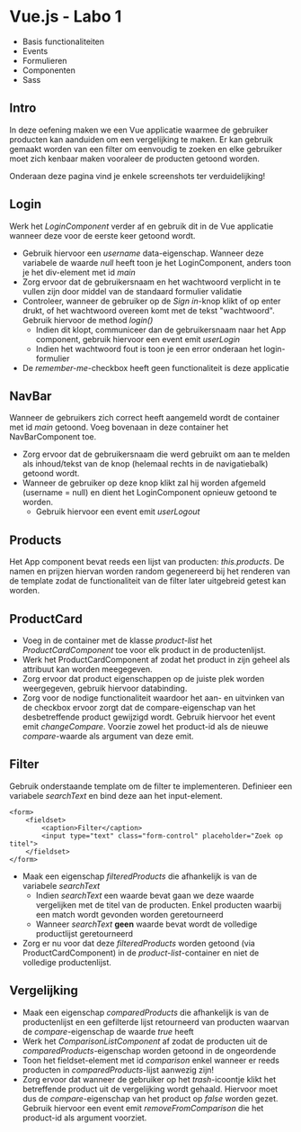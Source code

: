 # Vue.js - Labo 1
- Basis functionaliteiten
- Events
- Formulieren
- Componenten
- Sass

## Intro
In deze oefening maken we een Vue applicatie waarmee de gebruiker producten kan aanduiden om een vergelijking te maken. Er kan gebruik gemaakt worden van een filter om eenvoudig te zoeken en elke gebruiker moet zich kenbaar maken vooraleer de producten getoond worden.

Onderaan deze pagina vind je enkele screenshots ter verduidelijking!

## Login
Werk het *LoginComponent* verder af en gebruik dit in de Vue applicatie wanneer deze voor de eerste keer getoond wordt.

- Gebruik hiervoor een *username* data-eigenschap. Wanneer deze variabele de waarde *null* heeft toon je het LoginComponent, anders toon je het div-element met id *main*
- Zorg ervoor dat de gebruikersnaam en het wachtwoord verplicht in te vullen zijn door middel van de standaard formulier validatie
- Controleer, wanneer de gebruiker op de *Sign in*-knop klikt of op enter drukt, of het wachtwoord overeen komt met de tekst "wachtwoord". Gebruik hiervoor de method *login()* 
    - Indien dit klopt, communiceer dan de gebruikersnaam naar het App component, gebruik hiervoor een event emit *userLogin*
    - Indien het wachtwoord fout is toon je een error onderaan het login-formulier
- De *remember-me*-checkbox heeft geen functionaliteit is deze applicatie

## NavBar
Wanneer de gebruikers zich correct heeft aangemeld wordt de container met id *main* getoond. Voeg bovenaan in deze container het NavBarComponent toe.
- Zorg ervoor dat de gebruikersnaam die werd gebruikt om aan te melden als inhoud/tekst van de knop (helemaal rechts in de navigatiebalk) getoond wordt.
- Wanneer de gebruiker op deze knop klikt zal hij worden afgemeld (username = null) en dient het LoginComponent opnieuw getoond te worden.
    - Gebruik hiervoor een event emit *userLogout*

## Products
Het App component bevat reeds een lijst van producten: *this.products*. De namen en prijzen hiervan worden random gegenereerd bij het renderen van de template zodat de functionaliteit van de filter later uitgebreid getest kan worden. 

## ProductCard
- Voeg in de container met de klasse *product-list* het *ProductCardComponent* toe voor elk product in de productenlijst.
- Werk het ProductCardComponent af zodat het product in zijn geheel als attribuut kan worden meegegeven.
- Zorg ervoor dat product eigenschappen op de juiste plek worden weergegeven, gebruik hiervoor databinding.
- Zorg voor de nodige functionaliteit waardoor het aan- en uitvinken  van de checkbox ervoor zorgt dat de compare-eigenschap van het desbetreffende product gewijzigd wordt. Gebruik hiervoor het event emit *changeCompare*. Voorzie zowel het product-id als de nieuwe *compare*-waarde als argument van deze emit.

## Filter
Gebruik onderstaande template om de filter te implementeren. Definieer een variabele *searchText* en bind deze aan het input-element. 


    <form>
        <fieldset>
            <caption>Filter</caption>
            <input type="text" class="form-control" placeholder="Zoek op titel">
        </fieldset>
    </form>

- Maak een eigenschap *filteredProducts* die afhankelijk is van de variabele *searchText*
    - Indien *searchText* een waarde bevat gaan we deze waarde vergelijken met de titel van de producten. Enkel producten waarbij een match wordt gevonden worden geretourneerd
    - Wanneer *searchText* **geen** waarde bevat wordt de volledige productlijst geretourneerd
- Zorg er nu voor dat deze *filteredProducts* worden getoond (via ProductCardComponent) in de *product-list*-container en niet de volledige productenlijst.

## Vergelijking
- Maak een eigenschap *comparedProducts* die afhankelijk is van de productenlijst en een gefilterde lijst retourneerd van producten waarvan de *compare*-eigenschap de waarde *true* heeft
- Werk het *ComparisonListComponent* af zodat de producten uit de *comparedProducts*-eigenschap worden getoond in de ongeordende 
- Toon het fieldset-element met id *comparison* enkel wanneer er reeds producten in *comparedProducts*-lijst aanwezig zijn! 
- Zorg ervoor dat wanneer de gebruiker op het *trash*-icoontje klikt het betreffende product uit de vergelijking wordt gehaald. Hiervoor moet dus de *compare*-eigenschap van het product op *false* worden gezet. Gebruik hiervoor een event emit *removeFromComparison* die het product-id als argument voorziet.

